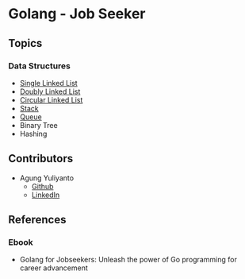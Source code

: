 Golang - Job Seeker
============================

## Topics

### Data Structures
* [Single Linked List](https://github.com/agung96tm/golearn-jobseeker/tree/main/000-data-structures/000-single-linked-list)
* [Doubly Linked List](https://github.com/agung96tm/golearn-jobseeker/blob/main/000-data-structures/001-doubly-linked-list)
* [Circular Linked List](https://github.com/agung96tm/golearn-jobseeker/blob/main/000-data-structures/002-circular-linked-list)
* [Stack](https://github.com/agung96tm/golearn-jobseeker/blob/main/000-data-structures/003-stack)
* [Queue](https://github.com/agung96tm/golearn-jobseeker/blob/main/000-data-structures/004-queue)
* Binary Tree
* Hashing


## Contributors
* Agung Yuliyanto
  * [Github](https://github.com/agung96tm) 
  * [LinkedIn](https://www.linkedin.com/in/agung96tm/)


## References

### Ebook
* Golang for Jobseekers: Unleash the power of Go programming for career advancement 
